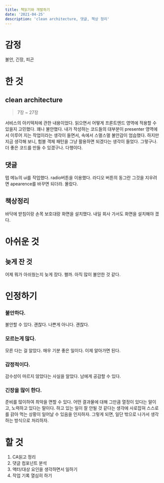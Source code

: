 ```yaml
---
title: 책읽기와 개발하기
date: '2021-04-25'
description: 'clean architecture, 댓글, 책상 정리'
---
```


# 감정

불안, 긴장, 피곤

# 한 것

## clean architecture

> 7장 ~ 27장

서비스의 아키텍처에 관한 내용이었다. 읽으면서 어떻게 프론트엔드 영역에 적용할 수 있을지 고민했다. 꽤나 불안했다. 내가 작성하는 코드들의 대부분이 presenter 영역에서 이루어 지는 작업이라는 생각이 들면서, 속에서 스멀스멀 불안감이 엄습했다. 하지만 지금 생각해 보니, 험블 객체 패턴을 그냥 활용하면 되겠다는 생각이 들었다. 그렇구나. 더 좋은 코드를 만들 수 있겠구나. 다행이다.

## 댓글

탭 메뉴의 ui를 작업했다. radio버튼을 이용했다. 라디오 버튼의 동그란 그것을 지우려면 apearence를 바꾸면 되더라. 몰랐다.

## 책상정리

바닥에 받침이랑 손목 보호대랑 화면을 설치했다. 내일 회사 가서도 화면을 설치해야 겠다.

# 아쉬운 것

## 늦게 잔 것

어제 뭐가 아쉬웠는지 늦게 잤다. 왤까. 아직 많이 불안한 것 같다.

# 인정하기

### 불안하다.

불안할 수 있다. 괜찮다. 나쁜게 아니다. 괜찮다.

### 모르는게 많다.

모른 다는 걸 알았다. 매우 기분 좋은 일이다. 이제 알아가면 된다.

### 감정적이다.

감수성이 마르지 않았다는 사실을 알았다. 남에게 공감할 수 있다.

### 긴장을 많이 한다.

준비를 많이하여 최악을 면할 수 있다. 어떤 결과물에 대해 그만큼 열정이 있다는 말이고, 노력하고 있다는 말이다. 하고 있는 일이 잘 안될 것 같다는 생각에 사로잡혀 스스로를 갉아 먹는 상황이 일어날 수 있음을 인지하자. 그렇게 되면, 일단 밖으로 나가서 생각하는 방식으로 처리하자.

# 할 것

1. CA읽고 정리
1. 댓글 컴포넌트 분석
1. 액터/대상 요인을 생각하면서 일하기
1. 작업 기록 열심히 하기
